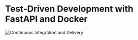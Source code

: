 # Test-Driven Development with FastAPI and Docker

![Continuous Integration and Delivery](https://github.com/tanghyd/fastapi-tdd-docker/workflows/Continuous%20Integration%20and%20Delivery/badge.svg?branch=main)
